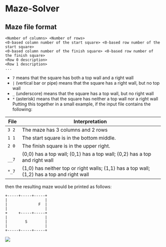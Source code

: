 # Maze-Solver

## Maze file format

```
<Number of columns> <Number of rows>
<0-based column number of the start square> <0-based row number of the start square> 
<0-based column number of the finish square> <0-based row number of the finish square> 
<Row 0 description>
<Row 1 description>
...
```

* `7` means that the square has both a top wall and a right wall
* `|` (vertical bar or pipe) means that the square has a right wall, but no top wall
* `_` (underscore) means that the square has a top wall, but no right wall
* `*` (asterisk) means that the square has neither a top wall nor a right wall Putting this together in a small example, if the input file contains the following:

| File     | Interpretation                                                                             |
| -------- | ------------------------------------------------------------------------------------------ |
| `3 2`  | The maze has 3 columns and 2 rows                                                          |
| `1 1`  | The start square is in the bottom middle.                                                  |
| `2 0`  | The finish square is in the upper right.                                                   |
| ` __7` | (0,0) has a top wall; (0,1) has a top wall; (0,2) has a top and right wall                 |
| `*_7`  | (1,0) has neither top or right walls; (1,1) has a top wall; (1,2) has a top and right wall |


then the resulting maze would be printed as follows:

```
+-----+-----+-----+
|                 |
|              F  |
|                 |
+     +-----+-----+
|                 |
|        S        |
|                 |
+-----+-----+-----+
```

![](image/README/1632449473771.png)
